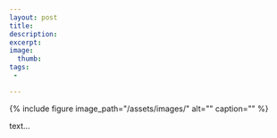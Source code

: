 ```yaml
---
layout: post
title:
description:
excerpt:
image:
  thumb:
tags:
 -

---
```


{%
include figure
image_path="/assets/images/"
alt=""
caption=""
%}

text...
